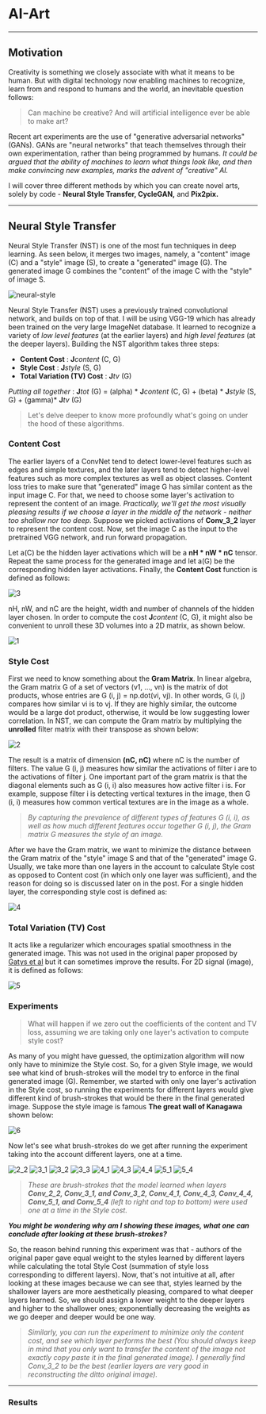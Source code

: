 # AI-Art

***

## Motivation

Creativity is something we closely associate with what it means to be human. But with digital technology now enabling machines to recognize, learn from and respond to humans and the world, an inevitable question follows: 

> Can machine be creative? And will artificial intelligence ever be able to make art?

Recent art experiments are the use of "generative adversarial networks" (GANs). GANs are "neural networks" that teach themselves through their own experimentation, rather than being programmed by humans. *It could be argued that the ability of machines to learn what things look like, and then make convincing new examples, marks the advent of "creative" AI.*

I will cover three different methods by which you can create novel arts, solely by code - **Neural Style Transfer, CycleGAN,** and **Pix2pix.**  

***

## Neural Style Transfer

Neural Style Transfer (NST) is one of the most fun techniques in deep learning. As seen below, it merges two images, namely, a "content" image (C) and a "style" image (S), to create a "generated" image (G). The generated image G combines the "content" of the image C with the "style" of image S. 

![neural-style](https://user-images.githubusercontent.com/41862477/49682529-b23e2880-fadb-11e8-8625-82fc2b14c487.png)

Neural Style Transfer (NST) uses a previously trained convolutional network, and builds on top of that. I will be using VGG-19 which has already been trained on the very large ImageNet database. It learned to recognize a variety of *low level features* (at the earlier layers) and *high level features* (at the deeper layers). Building the NST algorithm takes three steps:

- **Content Cost** : **J***content* (C, G)
- **Style Cost** : **J***style* (S, G) 
- **Total Variation (TV) Cost** : **J***tv* (G)

*Putting all together*  :  **J***tot* (G) = (alpha) * **J***content* (C, G) + (beta) * **J***style* (S, G) + (gamma)* **J***tv* (G)

> Let's delve deeper to know more profoundly what's going on under the hood of these algorithms.

###  Content Cost

The earlier layers of a ConvNet tend to detect lower-level features such as edges and simple textures, and the later layers tend to detect higher-level features such as more complex textures as well as object classes. Content loss tries to make sure that "generated" image G has similar content as the input image C. For that, we need to choose some layer's activation to represent the content of an image. *Practically, we'll get the most visually pleasing results if we choose a layer in the middle of the network - neither too shallow nor too deep.* Suppose we picked activations of **Conv_3_2** layer to represent the content cost. Now, set the image C as the input to the pretrained VGG network, and run forward propagation. 

Let  a(C) be the hidden layer activations which will be a **nH * nW * nC** tensor. Repeat the same process for the generated image and let  a(G) be the corresponding hidden layer activations. Finally, the **Content Cost** function is defined as follows:

![3](https://user-images.githubusercontent.com/41862477/49682789-6772df80-fae0-11e8-8f7c-5805421e8121.JPG)

nH, nW, and nC are the height, width and number of channels of the hidden layer chosen. In order to compute the cost **J***content* (C, G), it might also be convenient to unroll these 3D volumes into a 2D matrix, as shown below.

![1](https://user-images.githubusercontent.com/41862477/49682841-10b9d580-fae1-11e8-851f-ec9fbf37dd92.JPG)

### Style Cost

First we need to know something about the **Gram Matrix**. In linear algebra, the Gram matrix G of a set of vectors  (v1, …, vn) is the matrix of dot products, whose entries are  G (i, j) = np.dot(vi, vj). In other words,  G (i, j)  compares how similar vi  is to vj. If they are highly similar, the outcome would be a large dot product, otherwise, it would be low suggesting lower correlation. In NST, we can compute the Gram matrix by multiplying the **unrolled** filter matrix with their transpose as shown below:

![2](https://user-images.githubusercontent.com/41862477/49682895-f8968600-fae1-11e8-8fbd-b754c625542a.JPG)

The result is a matrix of dimension  **(nC, nC)** where nC is the number of filters. The value G (i, j) measures how similar the activations of filter i are to the activations of filter j. One important part of the gram matrix is that the diagonal elements such as  G (i, i) also measures how active filter i is. For example, suppose filter i is detecting vertical textures in the image, then G (i, i)  measures how common vertical textures are in the image as a whole. 

>*By capturing the prevalence of different types of features G (i, i), as well as how much different features occur together  G (i, j), the Gram matrix G measures the style of an image.*

After we have the Gram matrix, we want to minimize the distance between the Gram matrix of the "style" image S and that of the "generated" image G. Usually, we take more than one layers in the account to calculate Style cost as opposed to Content cost (in which only one layer was sufficient), and the reason for doing so is discussed later on in the post. For a single hidden layer, the corresponding style cost is defined as:

![4](https://user-images.githubusercontent.com/41862477/49683030-54620e80-fae4-11e8-9f79-a500da7f12c3.JPG)

### Total Variation (TV) Cost

It acts like a regularizer which encourages spatial smoothness in the generated image. This was not used in the original paper proposed by [Gatys et al](https://arxiv.org/pdf/1508.06576.pdf) but it can sometimes improve the results. For 2D signal (image), it is defined as follows: 

![5](https://user-images.githubusercontent.com/41862477/49683156-1b2a9e00-fae6-11e8-8321-34b3c1173175.JPG)

### Experiments

> What will happen if we zero out the coefficients of the content and TV loss, assuming we are taking only one layer's activation to compute style cost?

As many of you might have guessed, the optimization algorithm will now only have to minimize the Style cost. So, for a given Style image, we would see what kind of brush-strokes will the model try to enforce in the final generated image (G). Remember, we started with only one layer's activation in the Style cost, so running the experiments for different layers would give different kind of brush-strokes that would be there in the final generated image. Suppose the style image is famous **The great wall of Kanagawa** shown below:

![6](https://user-images.githubusercontent.com/41862477/49683530-af97ff00-faec-11e8-9d30-e3bc15e9fa88.jpg)

Now let's see what brush-strokes do we get after running the experiment taking into the account different layers, one at a time.

![2_2](https://user-images.githubusercontent.com/41862477/49683610-e15d9580-faed-11e8-8d3f-58de7ee88595.png)
![3_1](https://user-images.githubusercontent.com/41862477/49683611-e15d9580-faed-11e8-80d6-3d216487f678.png)
![3_2](https://user-images.githubusercontent.com/41862477/49683613-e15d9580-faed-11e8-836f-b8d3dab32f03.png)
![3_3](https://user-images.githubusercontent.com/41862477/49683614-e1f62c00-faed-11e8-964f-6e0e4085cc3d.png)
![4_1](https://user-images.githubusercontent.com/41862477/49683615-e1f62c00-faed-11e8-9583-a6ca7cfc058b.png)
![4_3](https://user-images.githubusercontent.com/41862477/49683616-e1f62c00-faed-11e8-9cf2-cbc5c3f5e18b.png)
![4_4](https://user-images.githubusercontent.com/41862477/49683617-e1f62c00-faed-11e8-9e09-4147889c3b01.png)
![5_1](https://user-images.githubusercontent.com/41862477/49683618-e28ec280-faed-11e8-92b3-f48787c98f8a.png)
![5_4](https://user-images.githubusercontent.com/41862477/49683619-e28ec280-faed-11e8-8076-85145ff382ea.png)

> *These are brush-strokes that the model learned when layers **Conv_2_2, Conv_3_1, and Conv_3_2, Conv_4_1, Conv_4_3, Conv_4_4, Conv_5_1, and Conv_5_4** (left to right and top to bottom) were used one at a time in the Style cost.*

***You might be wondering why am I showing these images, what one can conclude after looking at these brush-strokes?***

So, the reason behind running this experiment was that - authors of the original paper gave equal weight to the styles learned by different layers while calculating the total Style Cost (summation of style loss corresponding to different layers). Now, that's not intuitive at all, after looking at these images because we can see that, styles learned by the shallower layers are more aesthetically pleasing, compared to what deeper layers learned. So, we should assign a lower weight to the deeper layers and higher to the shallower ones; exponentially decreasing the weights as we go deeper and deeper would be one way.

> *Similarly, you can run the experiment to minimize only the content cost, and see which layer performs the best (You should always keep in mind that you only want to transfer the content of the image not exactly copy paste it in the final generated image). I generally find Conv_3_2 to be the best (earlier layers are very good in reconstructing the ditto original image).*

***

### Results


